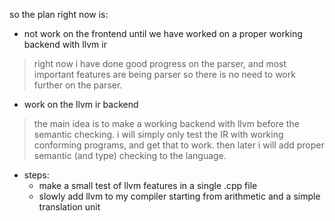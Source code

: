 so the plan right now is:

- not work on the frontend until we have worked on a proper working backend with llvm ir
> right now i have done good progress on the parser, and most important features are being parser
> so there is no need to work further on the parser.

- work on the llvm ir backend
> the main idea is to make a working backend with llvm before the semantic checking.
> i will simply only test the IR with working conforming programs, and get that to work.
>  then later i will add proper semantic (and type) checking to the language.

- steps:
  - make a small test of llvm features in a single .cpp file
  - slowly add llvm to my compiler starting from arithmetic and a simple translation unit
